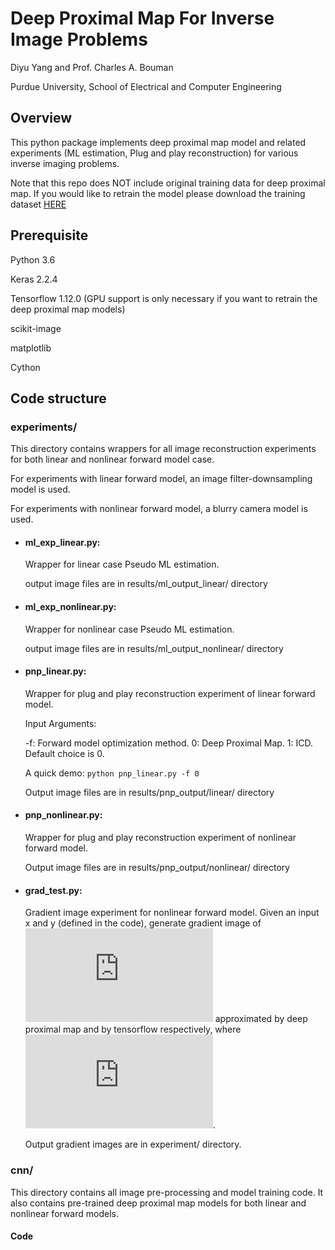 # Deep Proximal Map For Inverse Image Problems

Diyu Yang and Prof. Charles A. Bouman

Purdue University, School of Electrical and Computer Engineering
## Overview
This python package implements deep proximal map model and related experiments (ML estimation, Plug and play reconstruction) for various inverse imaging problems.

Note that this repo does NOT include original training data for deep proximal map. If you would like to retrain the model please download the training dataset [HERE](https://data.vision.ee.ethz.ch/cvl/DIV2K/) 

## Prerequisite
Python 3.6

Keras 2.2.4

Tensorflow 1.12.0 (GPU support is only necessary if you want to retrain the deep proximal map models)

scikit-image

matplotlib

Cython

## Code structure
### experiments/
This directory contains wrappers for all image reconstruction experiments for both linear and nonlinear forward model case.

For experiments with linear forward model, an image filter-downsampling model is used.

For experiments with nonlinear forward model, a blurry camera model is used.

* #### ml_exp_linear.py: 

  Wrapper for linear case Pseudo ML estimation.
  
  output image files are in results/ml_output_linear/ directory

* #### ml_exp_nonlinear.py: 

  Wrapper for nonlinear case Pseudo ML estimation.
  
  output image files are in results/ml_output_nonlinear/ directory
  
* #### pnp_linear.py: 

  Wrapper for plug and play reconstruction experiment of linear forward model.
  
  Input Arguments:
  
    -f: Forward model optimization method. 0: Deep Proximal Map. 1: ICD. Default choice is 0.
    
    A quick demo: `python pnp_linear.py -f 0`
    
    Output image files are in results/pnp_output/linear/ directory
  
* #### pnp_nonlinear.py: 

  Wrapper for plug and play reconstruction experiment of nonlinear forward model.

  Output image files are in results/pnp_output/nonlinear/ directory
  
* #### grad_test.py:

  Gradient image experiment for nonlinear forward model. Given an input x and y (defined in the code), generate gradient image of ![gradient](https://latex.codecogs.com/gif.latex?%5Cnabla%20f%28x%29) approximated by deep proximal map and by tensorflow respectively, where ![fx](https://latex.codecogs.com/gif.latex?f%28x%29%3D%5Cfrac%7B1%7D%7B2%7D%7C%7Cy-A%28x%29%7C%7C%5E2_B).
  
  Output gradient images are in experiment/ directory.
  
  
### cnn/

This directory contains all image pre-processing and model training code. It also contains pre-trained deep proximal map models for both linear and nonlinear forward models. 

#### Code

##### 
